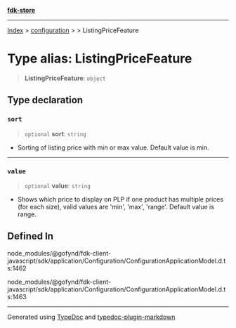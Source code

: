 [**fdk-store**](../../../README.md)
***

[Index](../../../API.md) > [configuration](../../README.md) > [<internal>](../README.md) > ListingPriceFeature

# Type alias: ListingPriceFeature

> **ListingPriceFeature**: `object`

## Type declaration

### `sort`

> `optional` **sort**: `string`

- Sorting of listing price with min or max value.
Default value is min.

***

### `value`

> `optional` **value**: `string`

- Shows which price to display on PLP if one
product has multiple prices (for each size), valid values are 'min', 'max',
'range'. Default value is range.

## Defined In

node\_modules/@gofynd/fdk-client-javascript/sdk/application/Configuration/ConfigurationApplicationModel.d.ts:1462

node\_modules/@gofynd/fdk-client-javascript/sdk/application/Configuration/ConfigurationApplicationModel.d.ts:1463

***
Generated using [TypeDoc](https://typedoc.org/) and [typedoc-plugin-markdown](https://www.npmjs.com/package/typedoc-plugin-markdown)
